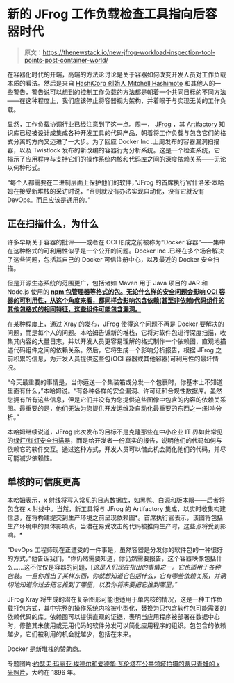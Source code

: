 # 新的 JFrog 工作负载检查工具指向后容器时代

> 原文：<https://thenewstack.io/new-jfrog-workload-inspection-tool-points-post-container-world/>

在容器化时代的开端，高端的方法论讨论是关于容器如何改变开发人员对工作负载本质的看法。然后是来自 [HashiCorp 创始人 Mitchell Hashimoto](https://thenewstack.io/new-stack-mitchell-hashimoto-containers-no-containers-one-question-2015/) 和其他人的一些警告，警告说可以想到的控制工作负载的方法都是朝着一个共同目标的不同方法——在这种程度上，我们应该停止将容器视为架构，并着眼于与实现无关的工作负载。

显然，工作负载协调行业已经注意到了这一点。周一， [JFrog](https://www.jfrog.com/) ，其 [Artifactory](https://thenewstack.io/jfrog-announces-artifactory-4-0/) 知识库已经被设计成集成各种开发工具的代码产品，朝着将工作负载与包含它们的格式分离的方向又迈进了一大步。为了回应 Docker Inc .上周发布的容器漏洞扫描器，以及 Twistlock 发布的新改编的容器行为分析系统。这是一个检查系统，它揭示了应用程序与支持它们的操作系统内核和代码库之间的深度依赖关系——无论以何种形式。

“每个人都需要在二进制层面上保护他们的软件，”JFrog 的首席执行官什洛米·本哈姆在接受新堆栈的采访时说，“否则就没有办法实现自动化，没有它就没有 DevOps。而且应该是通用的。”

## 正在扫描什么，为什么

许多早期关于容器的批评——或者在 OCI 形成之前被称为“Docker 容器”——集中在这种格式的可利用性似乎是一个公开的问题。Docker Inc .已经在多个场合解决了这些问题，包括其自己的 Docker 可信注册中心，以及最近的 Docker 安全扫描。

但是开源生态系统的范围更广，包括诸如 Maven 用于 Java 项目的 JAR 和 Node.js 使用的 **[npm 包管理器等格式的包。无论什么样的安全问题会影响 OCI 容器的可利用性，从这个角度来看，都同样会影响包含依赖(甚至非依赖)代码组件的其他包格式的相同特征，这些组件可能包含漏洞。](https://www.sitepoint.com/beginners-guide-node-package-manager/)**

在某种程度上，通过 Xray 的发布，JFrog 使得这个问题不再是 Docker 要解决的问题，而是每个人的问题。本哈姆告诉新的堆栈，它将对软件包进行深度扫描，收集其内容的大量日志，并以开发人员更容易理解的格式制作一个依赖图，直观地描述代码组件之间的依赖关系。然后，它将生成一个影响分析报告，根据 JFrog 之前积累的信息，为开发人员提供这些包(OCI 容器或其他容器)可利用性的最坏情况。

“今天最重要的事情是，当你运送一个集装箱或分发一个包裹时，你基本上不知道里面有什么，”本哈姆说。“有各种各样的安全漏洞、许可证和合规性数据库。虽然您拥有所有这些信息，但是它们并没有为您提供这些图像中包含的内容的依赖关系图。最重要的是，他们无法为您提供开发运维及自动化最重要的东西之一:影响分析。”

本哈姆继续说道，JFrog 此次发布的目标不是克隆那些在中小企业 IT 界如此常见的[绿灯/红灯安全扫描器](http://www.notebookreview.com/softwarereview/system-mechanic-pro-review/)，而是给开发者一份真实的报告，说明他们的代码如何与依赖它的软件交互。通过这种方式，开发人员可以借此机会简化他们的代码，并尽可能减少依赖性。

## 单核的可信度更高

本哈姆表示，x 射线将写入常见的日志数据库，如[黑鸭](https://thenewstack.io/red-hat-enlists-black-duck-fortify-container-security/)、[白源](http://www.whitesourcesoftware.com/how-it-works-setting-up/)和[版本眼](https://www.versioneye.com/)——后者将包含在 x 射线中。当然，新工具将与 JFrog 的 Artifactory 集成，以实时收集构建信息，在将构建提交到生产环境之前呈现依赖图*。首席执行官表示，该图将包括生产环境中的具体影响点，当潜在易受攻击的代码被推向生产时，这些点将受到影响。*

“DevOps 工程师现在正遭受的一件事是，虽然容器是分发你的软件包的一种很好的方式，”他告诉我们，“你仍然需要知道，你仍然需要报告，这个容器映像包括什么……这不仅仅是容器的问题，[*这是人们现在指出的事情之一。它也适用于各种包装。一旦你推出了某样东西，你就想知道它包括什么，它有哪些依赖关系，并确切地知道你过去把它推到了哪里，以及你将来要把它推到哪里。”*

JFrog Xray 将生成的潜在复杂图形可能也适用于单内核的情况，这是一种工作负载打包方式，其中完整的操作系统内核被小型化，替换为只包含软件包可能需要的依赖代码的库。依赖图可以提供直观的证据，表明当应用程序被部署在数据中心时，修整其未使用或无用代码的软件分发可以简化应用程序的组织。包包含的依赖越少，它们被利用的机会就越少，包括在未来。

Docker 是新堆栈的赞助商。

专题图片:[约瑟夫·玛丽亚·埃德尔和爱德华·瓦伦塔在公共领域拍摄的两只青蛙的 x 光照片](https://commons.wikimedia.org/wiki/File:Josef_Maria_Eder,_frog_x-ray.jpg)，大约在 1896 年。

<svg xmlns:xlink="http://www.w3.org/1999/xlink" viewBox="0 0 68 31" version="1.1"><title>Group</title> <desc>Created with Sketch.</desc></svg>